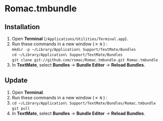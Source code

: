 
Romac.tmbundle
==============

Installation
------------

1. Open **Terminal** (`/Applications/Utilities/Terminal.app`).
2. Run these commands in a new window ( `⌘ N` ) :  
`mkdir -p ~/Library/Application\ Support/TextMate/Bundles`  
`cd ~/Library/Application\ Support/TextMate/Bundles`  
`git clone git://github.com/romac/Romac.tmbundle.git Romac.tmbundle`
3. In **TextMate**, select **Bundles** -> **Bundle Editor** -> **Reload Bundles**.

Update
------

1. Open **Terminal**.
2. Run these commands in a new window ( `⌘ N` ) : 
3. `cd ~/Library/Application\ Support/TextMate/Bundles/Romac.tmbundle`  
`git pull`
3. In **TextMate**, select **Bundles** -> **Bundle Editor** -> **Reload Bundles**.